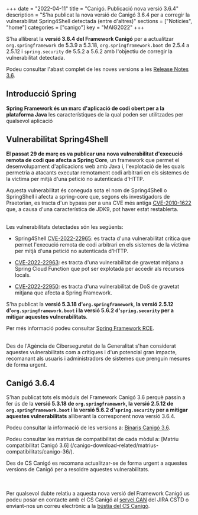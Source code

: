 +++
date = "2022-04-11"
title = "Canigó. Publicació nova versió 3.6.4"
description = "S'ha publicat la nova versió de Canigó 3.6.4 per a corregir la vulnerabilitat Spring4Shell detectada (entre d'altres)"
sections = ["Notícies", "home"]
categories = ["canigo"]
key = "MAIG2022"
+++

S'ha alliberat la **versió 3.6.4 del Framework Canigó** per a actualitzar `org.springframework` de 5.3.9 a 5.3.18,
`org.springframework.boot` de 2.5.4 a 2.5.12 i `spring.security` de 5.5.2 a 5.6.2 amb l'objectiu de corregir la vulnerabilitat detectada.

Podeu consultar l'abast complet de les noves versions a les [Release Notes 3.6](/canigo-download-related/release-notes-canigo-36).

## Introducció Spring

**Spring Framework és un marc d'aplicació de codi obert per a la plataforma Java** les característiques de la qual poden
ser utilitzades per qualsevol aplicació

## Vulnerabilitat Spring4Shell

**El passat 29 de març es va publicar una nova vulnerabilitat d'execució remota de codi que afecta a Spring Core**,
un framework que permet el desenvolupament d'aplicacions web amb Java i, l'explotació de les quals permetria a
atacants executar remotament codi arbitrari en els sistemes de la víctima per mitjà d'una petició no autenticada d'HTTP.

Aquesta vulnerabilitat és coneguda sota el nom de Spring4Shell o SpringShell i afecta a spring-core que, segons els investigadors
de Praetorian, es tracta d'un bypass per a una CVE més antiga [CVE-2010-1622](https://cve.mitre.org/cgi-bin/cvename.cgi?name=CVE-2010-1622)
que, a causa d'una característica de JDK9, pot haver estat restablerta.

<br/>
Les vulnerabilitats detectades són les següents:

- Spring4Shell [CVE-2022-22965](https://cve.mitre.org/cgi-bin/cvename.cgi?name=CVE-2022-22965): es tracta d'una vulnerabilitat
crítica que permet l'execució remota de codi arbitrari en els sistemes de la víctima per mitjà d'una petició no autenticada d'HTTP.

- [CVE-2022-22963](https://cve.mitre.org/cgi-bin/cvename.cgi?name=CVE-2022-22963): es tracta d'una vulnerabilitat de gravetat mitjana
a Spring Cloud Function que pot ser explotada per accedir als recursos locals.

- [CVE-2022-22950](https://cve.mitre.org/cgi-bin/cvename.cgi?name=CVE-2022-22950): es tracta d'una vulnerabilitat de DoS de
gravetat mitjana que afecta a Spring Framework.

S'ha publicat la **versió 5.3.18 d'`org.springframework`, la versió 2.5.12 d'`org.springframework.boot` i la versió 5.6.2 d'`spring.security`
per a mitigar aquestes vulnerabilitats**.

Per més informació podeu consultar [Spring Framework RCE](https://spring.io/blog/2022/03/31/spring-framework-rce-early-announcement).

<br/>
Des de l'Agència de Ciberseguretat de la Generalitat s'han considerat aquestes vulnerabilitats com a crítiques i d'un potencial
gran impacte, recomanant als usuaris i administradors de sistemes que prenguin mesures de forma urgent.

## Canigó 3.6.4

S'han publicat tots els mòduls del Framework Canigó 3.6 perquè passin a fer ús de la **versió 5.3.18 de `org.springframework`,
la versió 2.5.12 de `org.springframework.boot` i la versió 5.6.2 d'`spring.security` per a mitigar aquestes vulnerabilitats**
alliberant la corresponent nova versió 3.6.4.

Podeu consultar la informació de les versions a: [Binaris Canigó 3.6](/canigo/download/canigo-36/).

Podeu consultar les matrius de compatibilitat de cada mòdul a: [Matriu compatibilitat Canigó 3.6]
(/canigo-download-related/matrius-compatibilitats/canigo-36/).

Des de CS Canigó es recomana actualitzar-se de forma urgent a aquestes versions de Canigó per a resoldre aquestes vulnerabilitats.

<br/><br/>
Per qualsevol dubte relatiu a aquesta nova versió del Framework Canigó us podeu posar en contacte amb el CS Canigó
al [servei CAN](https://cstd.ctti.gencat.cat/jiracstd/projects/CAN) del JIRA CSTD o enviant-nos un correu electrònic
a la [bústia del CS Canigó](mailto:oficina-tecnica.canigo.ctti@gencat.cat).